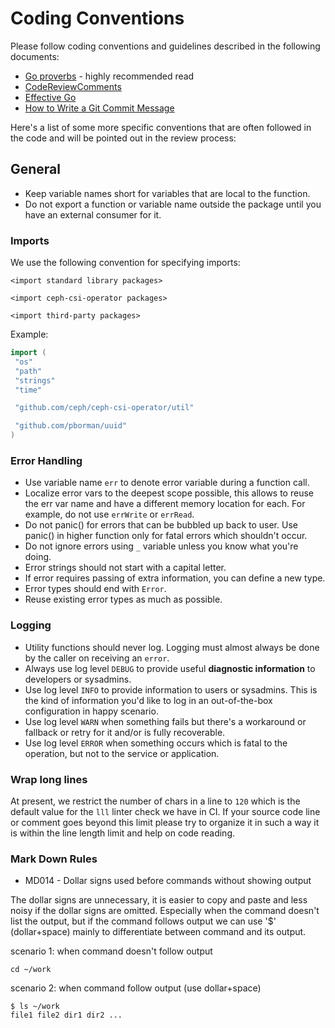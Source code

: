 # Coding Conventions

Please follow coding conventions and guidelines described in the following documents:

* [Go proverbs](https://go-proverbs.github.io/) - highly recommended read
* [CodeReviewComments](https://github.com/golang/go/wiki/CodeReviewComments)
* [Effective Go](https://golang.org/doc/effective_go.html)
* [How to Write a Git Commit Message](https://chris.beams.io/posts/git-commit/)

Here's a list of some more specific conventions that are often followed in the code and will be pointed out in the review process:

## General

* Keep variable names short for variables that are local to the function.
* Do not export a function or variable name outside the package until you have an external consumer for it.

### Imports

We use the following convention for specifying imports:

```text
<import standard library packages>

<import ceph-csi-operator packages>

<import third-party packages>
```

Example:

```go
import (
 "os"
 "path"
 "strings"
 "time"

 "github.com/ceph/ceph-csi-operator/util"

 "github.com/pborman/uuid"
)
```

### Error Handling

* Use variable name `err` to denote error variable during a function call.
* Localize error vars to the deepest scope possible, this allows to reuse the err var name and have a different memory location for each. For example, do not use `errWrite` or `errRead`.
* Do not panic() for errors that can be bubbled up back to user. Use panic() in higher function only for fatal errors which shouldn't occur.
* Do not ignore errors using `_` variable unless you know what you're doing.
* Error strings should not start with a capital letter.
* If error requires passing of extra information, you can define a new type.
* Error types should end with `Error`.
* Reuse existing error types as much as possible.

### Logging

* Utility functions should never log. Logging must almost always be done by the caller on receiving an `error`.
* Always use log level `DEBUG` to provide useful **diagnostic information** to developers or sysadmins.
* Use log level `INFO` to provide information to users or sysadmins. This is the kind of information you'd like to log in an out-of-the-box configuration in happy scenario.
* Use log level `WARN` when something fails but there's a workaround or fallback or retry for it and/or is fully recoverable.
* Use log level `ERROR` when something occurs which is fatal to the operation, but not to the service or application.

### Wrap long lines

At present, we restrict the number of chars in a line to `120` which is the default value for the `lll` linter check we have in CI. If your source code line or comment goes beyond this limit please try to organize it in such a way it is within the line length limit and help on code reading.

### Mark Down Rules

* MD014 - Dollar signs used before commands without showing output

The dollar signs are unnecessary, it is easier to copy and paste and less noisy if the dollar signs are omitted. Especially when the command doesn't list the output, but if the command follows output we can use '$' (dollar+space) mainly to differentiate between command and its output.

  scenario 1: when command doesn't follow output

  ```console
  cd ~/work
  ```

  scenario 2: when command follow output (use dollar+space)

  ```console
  $ ls ~/work
  file1 file2 dir1 dir2 ...
  ```
